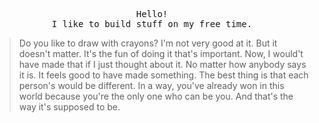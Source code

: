 <p align='center'>
  <samp>Hello!</samp>
  <br />
  <samp>I like to build stuff on my free time.</samp>
</p>

> Do you like to draw with crayons? I'm not very good at it. But it doesn't matter. It's the fun of doing it that's important. Now, I would't have made that if I just thought about it. No matter how anybody says it is. It feels good to have made something. The best thing is that each person's would be different. In a way, you've already won in this world because you're the only one who can be you. And that's the way it's supposed to be.
